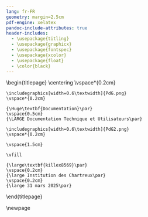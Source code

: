 ```yaml
---
lang: fr-FR
geometry: margin=2.5cm
pdf-engine: xelatex
pandoc-include-attributes: true
header-includes:
  - \usepackage{titling}
  - \usepackage{graphicx}
  - \usepackage{fontspec}
  - \usepackage{xcolor}
  - \usepackage{float}
  - \color{black}
---
```


\begin{titlepage}
    \centering
    \vspace*{0.2cm}

    \includegraphics[width=0.6\textwidth]{PdG.png}
    \vspace*{0.2cm}

    {\Huge\textbf{Documentation}\par}
    \vspace{0.5cm}
    {\LARGE Documentation Technique et Utilisateurs\par}

    \includegraphics[width=0.6\textwidth]{PdG2.png}
    \vspace*{0.2cm}

    \vspace{1.5cm}

    \vfill

    {\large\textbf{killex8569}\par}
    \vspace{0.2cm}
    {\large Institution des Chartreux\par}
    \vspace{0.2cm}
    {\large 31 mars 2025\par}
\end{titlepage}

\newpage
